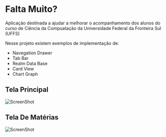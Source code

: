 # Falta Muito?
Aplicação destinada a ajudar a melhorar o acompanhamento dos alunos do curso de Ciência da Compuatação da Universidade Federal da Fronteira Sul (UFFS)

Nesse projeto existem exemplos de implementação de:
* Navegation Drawer
* Tab Bar
* Realm Data Base
* Card View
* Chart Graph

## Tela Principal
![ScreenShot](https://uploaddeimagens.com.br/images/000/599/313/full/tela_pricipal.JPG?1460147819)

## Tela De Matérias
![ScreenShot](https://uploaddeimagens.com.br/images/000/599/318/full/tela_de_materias.JPG?1460147946)
